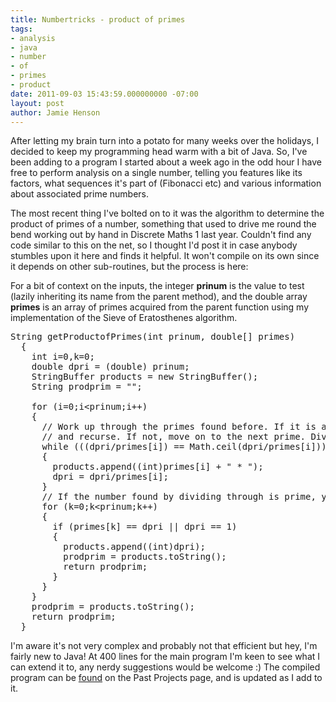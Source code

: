 ```yaml
---
title: Numbertricks - product of primes
tags:
- analysis
- java
- number
- of
- primes
- product
date: 2011-09-03 15:43:59.000000000 -07:00
layout: post
author: Jamie Henson
---
```


After letting my brain turn into a potato for many weeks over the holidays, I decided to keep my programming head warm with a bit of Java. So, I've been adding to a program I started about a week ago in the odd hour I have free to perform analysis on a single number, telling you features like its factors, what sequences it's part of (Fibonacci etc) and various information about associated prime numbers.

<!-- more -->

The most recent thing I've bolted on to it was the algorithm to determine the product of primes of a number, something that used to drive me round the bend working out by hand in Discrete Maths 1 last year. Couldn't find any code similar to this on the net, so I thought I'd post it in case anybody stumbles upon it here and finds it helpful. It won't compile on its own since it depends on other sub-routines, but the process is here:

For a bit of context on the inputs, the integer **prinum** is the value to test (lazily inheriting its name from the parent method), and the double array **primes** is an array of primes acquired from the parent function using my implementation of the Sieve of Eratosthenes algorithm.
<pre class="brush:java">String getProductofPrimes(int prinum, double[] primes)
  {
    int i=0,k=0;
    double dpri = (double) prinum;
    StringBuffer products = new StringBuffer();
    String prodprim = "";

    for (i=0;i&lt;prinum;i++)
    {
      // Work up through the primes found before. If it is a factor, include
      // and recurse. If not, move on to the next prime. Divide through.
      while (((dpri/primes[i]) == Math.ceil(dpri/primes[i])) &amp;&amp; (dpri/primes[i]) != 1)
      {
        products.append((int)primes[i] + " * ");
        dpri = dpri/primes[i];
      }
      // If the number found by dividing through is prime, you're done
      for (k=0;k&lt;prinum;k++)
      {
        if (primes[k] == dpri || dpri == 1)
        {
          products.append((int)dpri);
          prodprim = products.toString();
          return prodprim;
        }
      }
    }
    prodprim = products.toString();
    return prodprim;
  }</pre>
I'm aware it's not very complex and probably not that efficient but hey, I'm fairly new to Java! At 400 lines for the main program I'm keen to see what I can extend it to, any nerdy suggestions would be welcome :) The compiled program can be [found](http://jh47.com/code/Numbertricks.class) on the Past Projects page, and is updated as I add to it.
